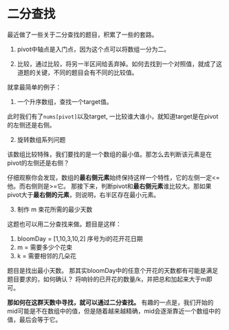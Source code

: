 # 二分查找

最近做了一些关于二分查找的题目，积累了一些的套路。

1. pivot中轴点是入门点，因为这个点可以将数组一分为二。

2. 比较，通过比较，将另一半区间给丢弃掉。如何去找到一个对照值，就成了这道题的关键，不同的题目会有不同的比较值。

就拿最简单的例子：
1. 一个升序数组，查找一个target值。

此时我们有了`nums[pivot]`以及target, 一比较谁大谁小，就知道target是在pivot的左侧还是右侧。

2. 旋转数组系列问题

该数组比较特殊，我们要找的是一个数组的最小值。那怎么去判断该元素是在pivot的左侧还是右侧？

仔细观察你会发现，数组的**最右侧元素**始终保持这样一个特性，它的左侧一定<=他。而右侧则是>=它。
那接下来，判断pivot和**最右侧元素**谁比较大。那如果pivot大于**最右侧的元素**，则说明，右半区存在最小元素。

3. 制作 m 束花所需的最少天数

这题也可以用二分查找来做。题目是这样：

1. bloomDay = [1,10,3,10,2] 序号为i的花开花日期
2. m = 需要多少个花束
3. k = 需要相邻的几朵花

题目是找出最小天数。
那其实bloomDay中的任意个开花的天数都有可能是满足题目要求的，如何确认？
将响铃的已开花的数量/k，并把总和加起来大于m即可。

**那如何在这群天数中寻找，就可以通过二分查找。**
有趣的一点是，我们开始的mid可能是不在数组中的值，但是随着越来越精确，mid会逐渐靠近一个数组中的值，最后会等于它。
